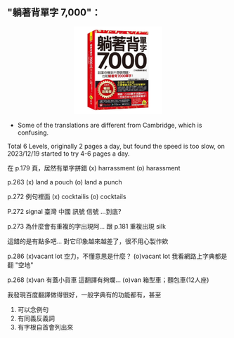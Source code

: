 ## "躺著背單字 7,000"：
<!-- ![Alt text](image.png ) -->
<div  align="center">    
<img src="./image.png" width = "200" alt="躺著背單字"/>
</div>

* Some of the translations are different from Cambridge, which is confusing.

Total 6 Levels, originally 2 pages a day, but found the speed is too slow, on 2023/12/19 started to try 4-6 pages a day.


在 p.179 頁，居然有單字拼錯
(x) harrassment
(o) harassment

p.263
(x) land a pouch
(o) land a punch

p.272 例句裡面
(x) cocktailis
(o) cocktails

P.272 signal
臺灣        中國
訊號        信號
...到底?

p.273 為什麼會有重複的字出現阿...
跟 p.181 重複出現 silk 

這錯的是有點多吧... 對它印象越來越差了，很不用心製作欸

p.286
(x)vacant lot        空力，不懂意思是什麼？
(o)vacant lot        我看網路上字典都是翻 "空地"

p.268
(x)van                 有蓋小貨車
這翻譯有夠爛... 
(o)van                 箱型車；麵包車(12人座)


我發現百度翻譯做得很好，一般字典有的功能都有，甚至
1. 可以念例句
2. 有同義反義詞
3. 有字根自首會列出來